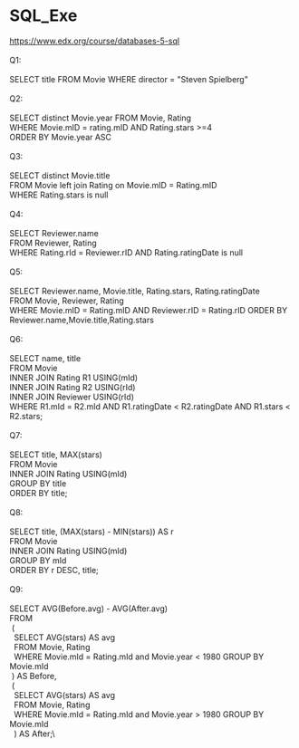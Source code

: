 # SQL_Exe
https://www.edx.org/course/databases-5-sql \
<br/>
Q1:\
<br/>
SELECT title FROM Movie WHERE director = "Steven Spielberg"\
<br/>
Q2:\
<br/>
SELECT distinct Movie.year FROM Movie, Rating \
WHERE Movie.mID = rating.mID AND Rating.stars >=4 \
ORDER BY Movie.year ASC\
<br/>
Q3:\
<br/>
SELECT distinct Movie.title \
FROM Movie left join Rating on Movie.mID = Rating.mID \
WHERE Rating.stars is null\
<br/>
Q4:\
<br/>
SELECT Reviewer.name \
FROM Reviewer, Rating \
WHERE Rating.rId = Reviewer.rID AND Rating.ratingDate is null\
<br/>
Q5:\
<br/>
SELECT Reviewer.name, Movie.title, Rating.stars, Rating.ratingDate \
FROM Movie, Reviewer, Rating \
WHERE Movie.mID = Rating.mID AND Reviewer.rID = Rating.rID ORDER BY Reviewer.name,Movie.title,Rating.stars\
<br/>
Q6:\
<br/>
SELECT name, title\
FROM Movie\
INNER JOIN Rating R1 USING(mId)\
INNER JOIN Rating R2 USING(rId)\
INNER JOIN Reviewer USING(rId)\
WHERE R1.mId = R2.mId AND R1.ratingDate < R2.ratingDate AND R1.stars < R2.stars;\
<br/>
Q7:\
<br/>
SELECT title, MAX(stars)\
FROM Movie\
INNER JOIN Rating USING(mId)\
GROUP BY title\
ORDER BY title;\
<br/>
Q8:\
<br/>
SELECT title, (MAX(stars) - MIN(stars)) AS r\
FROM Movie\
INNER JOIN Rating USING(mId)\
GROUP BY mId\
ORDER BY r DESC, title;\
<br/>
Q9:\
<br/>
SELECT AVG(Before.avg) - AVG(After.avg) \
FROM \
&nbsp;( \
    &nbsp;&nbsp;SELECT AVG(stars) AS avg \
    &nbsp;&nbsp;FROM Movie, Rating  \
    &nbsp;&nbsp;WHERE Movie.mId = Rating.mId and Movie.year < 1980 GROUP BY Movie.mId\
  &nbsp;) AS Before,\
  &nbsp;(\
    &nbsp;&nbsp;SELECT AVG(stars) AS avg \
    &nbsp;&nbsp;FROM Movie, Rating  \
    &nbsp;&nbsp;WHERE Movie.mId = Rating.mId and Movie.year > 1980 GROUP BY Movie.mId\
  &nbsp;&nbsp;) AS After;\

